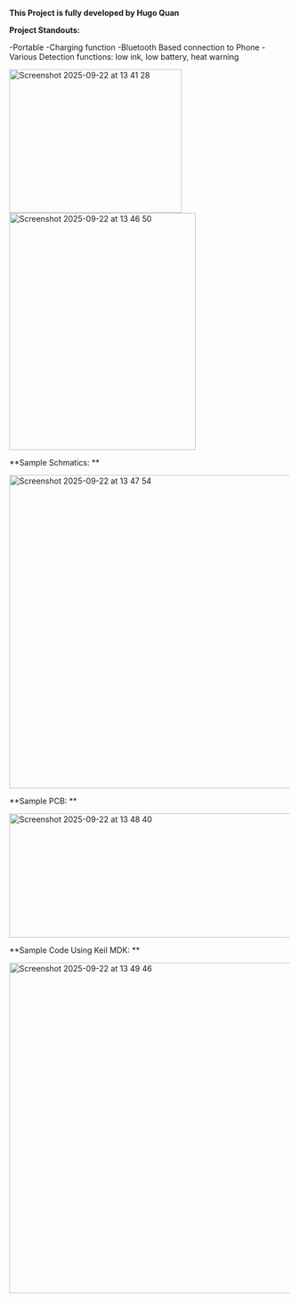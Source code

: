 **This Project is fully developed by Hugo Quan**

**Project Standouts:** 

-Portable
-Charging function
-Bluetooth Based connection to Phone
-Various Detection functions: low ink, low battery, heat warning

<img width="310" height="258" alt="Screenshot 2025-09-22 at 13 41 28" src="https://github.com/user-attachments/assets/79fa99b9-fc9c-4848-9ad8-a19563b90cd0" />

<img width="335" height="426" alt="Screenshot 2025-09-22 at 13 46 50" src="https://github.com/user-attachments/assets/d1d6955b-e9d4-484e-9dfd-e8c660724a00" />

**Sample Schmatics: **

<img width="793" height="563" alt="Screenshot 2025-09-22 at 13 47 54" src="https://github.com/user-attachments/assets/0e759a2d-e81b-41eb-b594-481b1f40cb1b" />

**Sample PCB: **

<img width="517" height="223" alt="Screenshot 2025-09-22 at 13 48 40" src="https://github.com/user-attachments/assets/5184674e-a1dd-46eb-89fd-748e875355fb" />

**Sample Code Using Keil MDK: **

<img width="760" height="594" alt="Screenshot 2025-09-22 at 13 49 46" src="https://github.com/user-attachments/assets/c6c30b6d-be68-4a9d-939f-84858015ec7c" />

